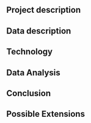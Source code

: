 ## Project description 
## Data description
## Technology
## Data Analysis
## Conclusion
## Possible Extensions

